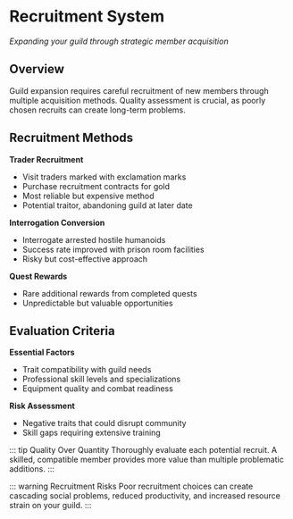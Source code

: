 # Recruitment System

*Expanding your guild through strategic member acquisition*

## Overview

Guild expansion requires careful recruitment of new members through multiple acquisition methods. 
Quality assessment is crucial, as poorly chosen recruits can create long-term problems.

## Recruitment Methods

**Trader Recruitment**
- Visit traders marked with exclamation marks
- Purchase recruitment contracts for gold
- Most reliable but expensive method
- Potential traitor, abandoning guild at later date

**Interrogation Conversion**
- Interrogate arrested hostile humanoids
- Success rate improved with prison room facilities
- Risky but cost-effective approach

**Quest Rewards**
- Rare additional rewards from completed quests
- Unpredictable but valuable opportunities

## Evaluation Criteria

**Essential Factors**
- Trait compatibility with guild needs
- Professional skill levels and specializations
- Equipment quality and combat readiness

**Risk Assessment**
- Negative traits that could disrupt community
- Skill gaps requiring extensive training

::: tip Quality Over Quantity
Thoroughly evaluate each potential recruit. A skilled, compatible member provides more value than multiple 
problematic additions.
:::

::: warning Recruitment Risks
Poor recruitment choices can create cascading social problems, reduced productivity, and increased resource 
strain on your guild.
:::